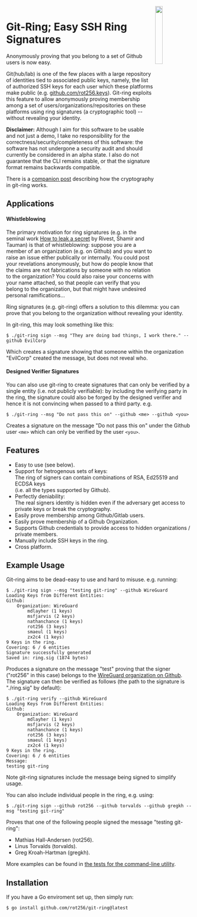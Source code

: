 <img src="https://rot256.dev/git-ring-icon.svg#new" align="right" width="20%"/>

# Git-Ring; Easy SSH Ring Signatures

Anonymously proving that you belong to a set of Github users is now easy.

Git(hub/lab) is one of the few places with a large repository of identities tied to associated public keys, namely,
the list of authorized SSH keys for each user which these platforms make public (e.g. [github.com/rot256.keys](https://github.com/rot256.keys)).
Git-ring exploits this feature to allow anonymously proving membership among a set of users/organizations/repositories on these platforms using ring signatures (a cryptographic tool) -- without revealing your identity.

**Disclaimer:** Although I aim for this software to be usable and not just a demo,
I take no responsibility for the correctness/security/completeness of this software:
the software has not undergone a security audit and should currently be considered in an alpha state.
I also do not guarantee that the CLI remains stable, or that the signature format remains backwards compatible.

There is a [companion post](https://rot256.dev/post/git-ring) describing how the cryptography in git-ring works.

## Applications

#### Whistleblowing

The primary motivation for ring signatures (e.g. in the seminal work [How to leak a secret](https://people.csail.mit.edu/rivest/pubs/RST01.pdf)
by Rivest, Shamir and Tauman) is that of whistleblowing: suppose you are a member of an organization (e.g. on Github)
and you want to raise an issue either publically or internally.
You could post your revelations anonymously, but how do people know that the claims are not fabrications by someone with no relation to the organization?
You could also raise your concerns with your name attached, so that people can verify that you belong to the organization, but that might have undesired personal ramifications...

Ring signatures (e.g. git-ring) offers a solution to this dilemma: you can prove that you belong to the organization without revealing your identity.

In git-ring, this may look something like this:

```console
$ ./git-ring sign --msg "They are doing bad things, I work there." --github EvilCorp
```

Which creates a signature showing that someone within the organization "EvilCorp" created the message, but does not reveal who.

#### Designed Verifier Signatures

You can also use git-ring to create signatures that can only be verified by a single entity (i.e. not publicly verifiable):
by including the verifying party in the ring, the signature could also be forged by the designed verifier
and hence it is not convincing when passed to a third party. e.g.

```console
$ ./git-ring --msg "Do not pass this on" --github <me> --github <you>
```

Creates a signature on the message "Do not pass this on" under the Github user `<me>` which can only be verified by the user `<you>`.

## Features

- Easy to use (see below).
- Support for hetrogenous sets of keys: <br>
  The ring of signers can contain combinations of RSA, Ed25519 and ECDSA keys <br>
  (i.e. all the types supported by Github).
- Perfectly deniability: <br>
  The real signers identity is hidden even if the adversary get access to private keys or break the cryptography.
- Easily prove membership among Github/Gitlab users.
- Easily prove membership of a Github Organization.
- Supports Github credentials to provide access to hidden organizations / private members.
- Manually include SSH keys in the ring.
- Cross platform.

## Example Usage

Git-ring aims to be dead-easy to use and hard to misuse. e.g. running:

```console
$ ./git-ring sign --msg "testing git-ring" --github WireGuard
Loading Keys from Different Entities:
Github:
    Organization: WireGuard
        mdlayher (1 keys)
        msfjarvis (2 keys)
        nathanchance (1 keys)
        rot256 (3 keys)
        smaeul (1 keys)
        zx2c4 (1 keys)
9 Keys in the ring.
Covering: 6 / 6 entities
Signature successfully generated
Saved in: ring.sig (1874 bytes)
```

Produces a signature on the message "test" proving that the signer ("rot256" in this case) belongs to the [WireGuard organization on Github](https://github.com/orgs/WireGuard/people).
The signature can then be verified as follows (the path to the signature is "./ring.sig" by default):

```console
$ ./git-ring verify --github WireGuard
Loading Keys from Different Entities:
Github:
    Organization: WireGuard
        mdlayher (1 keys)
        msfjarvis (2 keys)
        nathanchance (1 keys)
        rot256 (3 keys)
        smaeul (1 keys)
        zx2c4 (1 keys)
9 Keys in the ring.
Covering: 6 / 6 entities
Message:
testing git-ring
```

Note git-ring signatures include the message being signed to simplify usage.

You can also include individual people in the ring, e.g. using:

```console
$ ./git-ring sign --github rot256 --github torvalds --github gregkh --msg "testing git-ring"
```

Proves that one of the following people signed the message "testing git-ring":

- Mathias Hall-Andersen (rot256).
- Linus Torvalds (torvalds).
- Greg Kroah-Hartman (gregkh).

More examples can be found in [the tests for the command-line utility](/tests.sh).

## Installation

If you have a Go enviroment set up, then simply run:

```console
$ go install github.com/rot256/git-ring@latest
```
